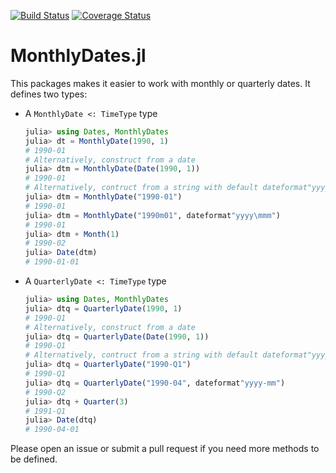 [![Build Status](https://travis-ci.com/matthieugomez/MonthlyDates.jl.svg?branch=master)](https://travis-ci.com/matthieugomez/MonthlyDates.jl)
[![Coverage Status](https://coveralls.io/repos/matthieugomez/MonthlyDates.jl/badge.svg?branch=master)](https://coveralls.io/r/matthieugomez/MonthlyDates.jl?branch=master)

# MonthlyDates.jl

This packages makes it easier to work with monthly or quarterly dates. It defines two types:


- A `MonthlyDate <: TimeType` type
	```julia
	julia> using Dates, MonthlyDates
	julia> dt = MonthlyDate(1990, 1)
	# 1990-01
	# Alternatively, construct from a date
	julia> dtm = MonthlyDate(Date(1990, 1))
	# 1990-01
	# Alternatively, contruct from a string with default dateformat"yyyy-mm"
	julia> dtm = MonthlyDate("1990-01")
	# 1990-01
	julia> dtm = MonthlyDate("1990m01", dateformat"yyyy\mmm")
	# 1990-01
	julia> dtm + Month(1)
	# 1990-02
	julia> Date(dtm)
	# 1990-01-01

	```
- A `QuarterlyDate <: TimeType` type

	```julia
	julia> using Dates, MonthlyDates
	julia> dtq = QuarterlyDate(1990, 1)
	# 1990-Q1
	# Alternatively, construct from a date
	julia> dtq = QuarterlyDate(Date(1990, 1))
	# 1990-Q1
	# Alternatively, contruct from a string with default dateformat"yyyy-Qq"
	julia> dtq = QuarterlyDate("1990-Q1") 
	# 1990-Q1
	julia> dtq = QuarterlyDate("1990-04", dateformat"yyyy-mm")
	# 1990-Q2
	julia> dtq + Quarter(3)
	# 1991-Q1
	julia> Date(dtq)
	# 1990-04-01
	```

Please open an issue or submit a pull request if you need more methods to be defined.